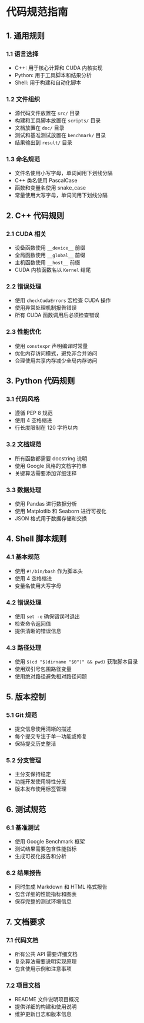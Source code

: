 # 代码规范指南

## 1. 通用规则

### 1.1 语言选择
- C++: 用于核心计算和 CUDA 内核实现
- Python: 用于工具脚本和结果分析
- Shell: 用于构建和自动化脚本

### 1.2 文件组织
- 源代码文件放置在 `src/` 目录
- 构建和工具脚本放置在 `scripts/` 目录
- 文档放置在 `doc/` 目录
- 测试和基准测试放置在 `benchmark/` 目录
- 结果输出到 `result/` 目录

### 1.3 命名规范
- 文件名使用小写字母，单词间用下划线分隔
- C++ 类名使用 PascalCase
- 函数和变量名使用 snake_case
- 常量使用大写字母，单词间用下划线分隔

## 2. C++ 代码规则

### 2.1 CUDA 相关
- 设备函数使用 `__device__` 前缀
- 全局函数使用 `__global__` 前缀
- 主机函数使用 `__host__` 前缀
- CUDA 内核函数名以 `Kernel` 结尾

### 2.2 错误处理
- 使用 `checkCudaErrors` 宏检查 CUDA 操作
- 使用异常处理机制报告错误
- 所有 CUDA 函数调用后必须检查错误

### 2.3 性能优化
- 使用 `constexpr` 声明编译时常量
- 优化内存访问模式，避免非合并访问
- 合理使用共享内存减少全局内存访问

## 3. Python 代码规则

### 3.1 代码风格
- 遵循 PEP 8 规范
- 使用 4 空格缩进
- 行长度限制在 120 字符以内

### 3.2 文档规范
- 所有函数都需要 docstring 说明
- 使用 Google 风格的文档字符串
- 关键算法需要添加详细注释

### 3.3 数据处理
- 使用 Pandas 进行数据分析
- 使用 Matplotlib 和 Seaborn 进行可视化
- JSON 格式用于数据存储和交换

## 4. Shell 脚本规则

### 4.1 基本规范
- 使用 `#!/bin/bash` 作为脚本头
- 使用 4 空格缩进
- 变量名使用大写字母

### 4.2 错误处理
- 使用 `set -e` 确保错误时退出
- 检查命令返回值
- 提供清晰的错误信息

### 4.3 路径处理
- 使用 `$(cd "$(dirname "$0")" && pwd)` 获取脚本目录
- 使用双引号包围路径变量
- 使用绝对路径避免相对路径问题

## 5. 版本控制

### 5.1 Git 规范
- 提交信息使用清晰的描述
- 每个提交专注于单一功能或修复
- 保持提交历史整洁

### 5.2 分支管理
- 主分支保持稳定
- 功能开发使用特性分支
- 版本发布使用标签管理

## 6. 测试规范

### 6.1 基准测试
- 使用 Google Benchmark 框架
- 测试结果需要包含性能指标
- 生成可视化报告和分析

### 6.2 结果报告
- 同时生成 Markdown 和 HTML 格式报告
- 包含详细的性能指标和图表
- 保存完整的测试环境信息

## 7. 文档要求

### 7.1 代码文档
- 所有公共 API 需要详细文档
- 复杂算法需要说明实现原理
- 包含使用示例和注意事项

### 7.2 项目文档
- README 文件说明项目概况
- 提供详细的构建和使用说明
- 维护更新日志和版本信息

